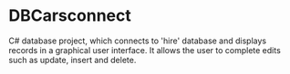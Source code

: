 # DBCarsconnect

C# database project, which connects to 'hire' database and displays records in a graphical user interface. 
It allows the user to complete edits such as update, insert and delete.														 